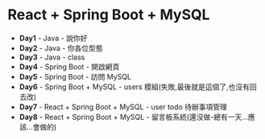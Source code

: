﻿# React + Spring Boot + MySQL

- **Day1** - Java - 說你好
- **Day2** - Java - 你各位型態
- **Day3** - Java - class
- **Day4** - Spring Boot - 開啟網頁
- **Day5** - Spring Boot - 訪問 MySQL
- **Day6** - Spring Boot + MySQL - users 模組(失敗,最後就是這個了,也沒有回去改)
- **Day7** - React + Spring Boot + MySQL - user todo 待辦事項管理
- **Day8** - React + Spring Boot + MySQL - 留言板系統(還沒做-總有一天...應該...會做的)


